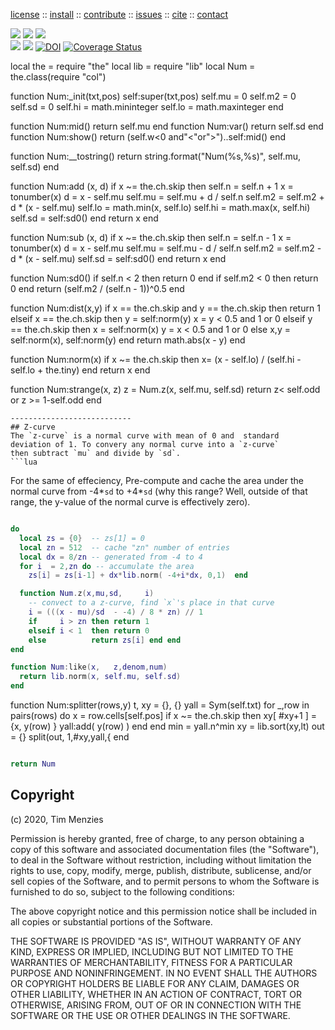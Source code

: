 <p> <a
href="https://github.com/sehero/lua/blob/master/LICENSE">license</a> :: <a
href="https://github.com/sehero/lua/blob/master/INSTALL.md#top">install</a> :: <a
href="https://github.com/sehero/lua/blob/master/CODE_OF_CONDUCT.md#top">contribute</a> :: <a
href="https://github.com/sehero/lua/issues">issues</a> :: <a
href="https://github.com/sehero/lua/blob/master/CITATION.md#top">cite</a> :: <a
href="https://github.com/sehero/lua/blob/master/CONTACT.md#top">contact</a> </p><p> 
<img src="https://img.shields.io/badge/license-mit-red">   
<img src="https://img.shields.io/badge/language-lua-orange">    
<img src="https://img.shields.io/badge/purpose-ai,se-blueviolet"><br>
<img src="https://img.shields.io/badge/platform-mac,*nux-informational">
<a href="https://travis-ci.org/github/sehero/lua"><img 
src="https://travis-ci.org/sehero/lua.svg?branch=master"></a>
<a href="https://zenodo.org/badge/latestdoi/263210595"><img src="https://zenodo.org/badge/263210595.svg" alt="DOI"></a>
<a href='https://coveralls.io/github/sehero/lua?branch=master'><img src='https://coveralls.io/repos/github/sehero/lua/badge.svg?branch=master' alt='Coverage Status' /></a></p>

local the = require "the"
local lib = require "lib"
local Num = the.class(require "col")

function Num:_init(txt,pos)
  self:super(txt,pos)
  self.mu  = 0
  self.m2  = 0
  self.sd  = 0
  self.hi  = math.mininteger
  self.lo  = math.maxinteger
end


function Num:mid()  return self.mu end
function Num:var()  return self.sd end
function Num:show() 
  return (self.w<0 and"<"or">")..self:mid() end

function Num:__tostring()
  return string.format("Num(%s,%s)", self.mu, self.sd)
end

function Num:add (x,    d)
  if x ~= the.ch.skip then 
    self.n  = self.n + 1
    x       = tonumber(x)
    d       = x - self.mu
    self.mu = self.mu + d / self.n
    self.m2 = self.m2 + d * (x - self.mu) 
    self.lo = math.min(x, self.lo)
    self.hi = math.max(x, self.hi)
    self.sd = self:sd0()
  end
  return x
end

function Num:sub (x,     d)
  if x ~= the.ch.skip then 
    self.n  = self.n - 1
    x       = tonumber(x)
    d       = x - self.mu
    self.mu = self.mu - d / self.n
    self.m2 = self.m2 - d * (x - self.mu) 
    self.sd = self:sd0()
  end
  return x
end

function Num:sd0()
  if self.n  < 2 then return 0 end
  if self.m2 < 0 then return 0 end
  return (self.m2 / (self.n - 1))^0.5 
end

function Num:dist(x,y)
  if x == the.ch.skip and y == the.ch.skip then
    return 1
  elseif x == the.ch.skip then
    y = self:norm(y)
    x = y < 0.5 and 1 or 0
  elseif y == the.ch.skip then 
    x = self:norm(x)
    y = x < 0.5 and 1 or 0
  else 
    x,y = self:norm(x), self:norm(y)
  end
  return math.abs(x - y)
end

function Num:norm(x)
  if x ~= the.ch.skip then
    x= (x - self.lo) / (self.hi - self.lo + the.tiny)
  end
  return x
end

function Num:strange(x,  z)
  z = Num.z(x, self.mu, self.sd) 
  return z< self.odd or z >= 1-self.odd
end

```
---------------------------
## Z-curve
The `z-curve` is a normal curve with mean of 0 and  standard 
deviation of 1. To convery any normal curve into a `z-curve`
then subtract `mu` and divide by `sd`.
```lua

```
For the same of effeciency, Pre-compute and cache the area under
 the normal curve from -4\*`sd` to +4\*`sd` (why this
range? Well, outside of that range, the y-value of
the normal curve is effectively zero).
```lua

do
  local zs = {0}  -- zs[1] = 0
  local zn = 512  -- cache "zn" number of entries
  local dx = 8/zn -- generated from -4 to 4
  for i  = 2,zn do -- accumulate the area
    zs[i] = zs[i-1] + dx*lib.norm( -4+i*dx, 0,1)  end

  function Num.z(x,mu,sd,     i)
    -- convect to a z-curve, find `x`'s place in that curve
    i = (((x - mu)/sd  - -4) / 8 * zn) // 1
    if     i > zn then return 1 
    elseif i < 1  then return 0 
    else          return zs[i] end end
end

function Num:like(x,   z,denom,num)
  return lib.norm(x, self.mu, self.sd)
end

```
function Num:splitter(rows,y)
  t, xy = {}, {}
  yall = Sym(self.txt)
  for _,row in pairs(rows) do
     x = row.cells[self.pos]
    if x ~= the.ch.skip then 
      xy[ #xy+1 ] = {x, y(row) }
      yall:add( y(row) ) end
  end
  min = yall.n^min
  xy  = lib.sort(xy,lt) 
  out = {}
  split(out, 1,#xy,yall,{
end

```lua

return Num
```


## Copyright

(c) 2020, Tim Menzies

Permission is hereby granted, free of charge, to any person obtaining a copy
of this software and associated documentation files (the "Software"), to deal
in the Software without restriction, including without limitation the rights
to use, copy, modify, merge, publish, distribute, sublicense, and/or sell
copies of the Software, and to permit persons to whom the Software is
furnished to do so, subject to the following conditions:

The above copyright notice and this permission notice shall be included in all
copies or substantial portions of the Software.

THE SOFTWARE IS PROVIDED "AS IS", WITHOUT WARRANTY OF ANY KIND, EXPRESS OR
IMPLIED, INCLUDING BUT NOT LIMITED TO THE WARRANTIES OF MERCHANTABILITY,
FITNESS FOR A PARTICULAR PURPOSE AND NONINFRINGEMENT. IN NO EVENT SHALL THE
AUTHORS OR COPYRIGHT HOLDERS BE LIABLE FOR ANY CLAIM, DAMAGES OR OTHER
LIABILITY, WHETHER IN AN ACTION OF CONTRACT, TORT OR OTHERWISE, ARISING FROM,
OUT OF OR IN CONNECTION WITH THE SOFTWARE OR THE USE OR OTHER DEALINGS IN THE
SOFTWARE.

